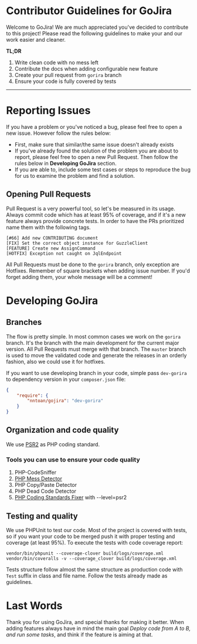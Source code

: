 Contributor Guidelines for GoJira
=====================================
Welcome to GoJira! We are much appreciated you've decided to contribute to this project!
Please read the following guidelines to make your and our work easier and cleaner.

**TL;DR**

1. Write clean code with no mess left
2. Contribute the docs when adding configurable new feature
3. Create your pull request from `gorira` branch
4. Ensure your code is fully covered by tests

----------

# Reporting Issues
If you have a problem or you've noticed a bug, please feel free to open a new issue. However follow the rules below:
* First, make sure that similar/the same issue doesn't already exists
* If you've already found the solution of the problem you are about to report, please feel free to open a new Pull Request.
Then follow the rules below in **Developing GoJira** section.
* If you are able to, include some test cases or steps to reproduce the bug for us to examine the problem and find a solution.

## Opening Pull Requests
Pull Request is a very powerful tool, so let's be measured in its usage.
Always commit code which has at least 95% of coverage, and if it's a new feature always provide concrete tests.
In order to have the PRs prioritized name them with the following tags.

```
[#66] Add new CONTRIBUTING document
[FIX] Set the correct object instance for GuzzleClient
[FEATURE] Create new AssignCommand
[HOTFIX] Exception not caught on JqlEndpoint
```
All Pull Requests must be done to the `gorira` branch, only exception are Hotfixes.
Remember of square brackets when adding issue number. If you'd forget adding them, your whole message will be a comment!

# Developing GoJira
## Branches
The flow is pretty simple.
In most common cases we work on the `gorira` branch. It's the branch with the main development for the current major version.
All Pull Requests must merge with that branch. The `master` branch is used to move the validated code and generate the 
releases in an orderly fashion, also we could use it for hotfixes.

If you want to use developing branch in your code, simple pass `dev-gorira` to dependency version in your `composer.json` file:
```json
{
	"require": {
		"nntoan/gojira": "dev-gorira"
	}
}
```

## Organization and code quality
We use [PSR2](http://www.php-fig.org/psr/psr-2/) as PHP coding standard.

### Tools you can use to ensure your code quality

1. PHP-CodeSniffer
2. [PHP Mess Detector](https://phpmd.org/)
3. PHP Copy/Paste Detector
4. PHP Dead Code Detector
5. [PHP Coding Standards Fixer](http://cs.sensiolabs.org) with --level=psr2

## Testing and quality
We use PHPUnit to test our code. Most of the project is covered with tests, so if you want your code to be merged push
it with proper testing and coverage (at least 95%). To execute the tests with code coverage report:
```
vendor/bin/phpunit --coverage-clover build/logs/coverage.xml
vendor/bin/coveralls -v --coverage_clover build/logs/coverage.xml
```

Tests structure follow almost the same structure as production code with `Test` suffix in class and file name.
 Follow the tests already made as guidelines.

# Last Words
Thank you for using GoJira, and special thanks for making it better.
When adding features always have in mind the main goal *Deploy code from A to B, and run some tasks*,
and think if the feature is aiming at that.
